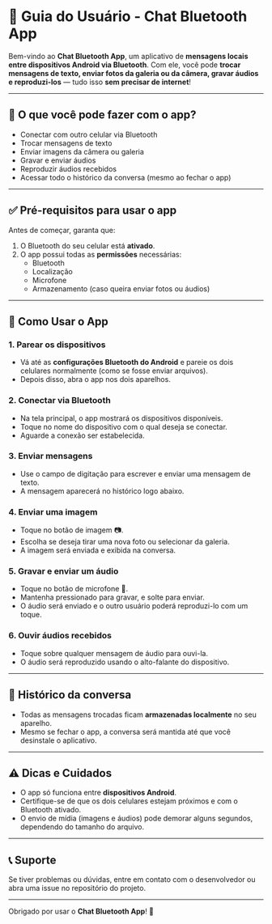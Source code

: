 # 📱 Guia do Usuário - Chat Bluetooth App

Bem-vindo ao **Chat Bluetooth App**, um aplicativo de **mensagens locais entre dispositivos Android via Bluetooth**. Com ele, você pode **trocar mensagens de texto, enviar fotos da galeria ou da câmera, gravar áudios e reproduzi-los** — tudo isso **sem precisar de internet**!

---

## 🧭 O que você pode fazer com o app?

- Conectar com outro celular via Bluetooth
- Trocar mensagens de texto
- Enviar imagens da câmera ou galeria
- Gravar e enviar áudios
- Reproduzir áudios recebidos
- Acessar todo o histórico da conversa (mesmo ao fechar o app)

---

## ✅ Pré-requisitos para usar o app

Antes de começar, garanta que:

1. O Bluetooth do seu celular está **ativado**.
2. O app possui todas as **permissões** necessárias:
   - Bluetooth
   - Localização
   - Microfone
   - Armazenamento (caso queira enviar fotos ou áudios)

---

## 🚀 Como Usar o App

### 1. **Parear os dispositivos**

- Vá até as **configurações Bluetooth do Android** e pareie os dois celulares normalmente (como se fosse enviar arquivos).
- Depois disso, abra o app nos dois aparelhos.

### 2. **Conectar via Bluetooth**

- Na tela principal, o app mostrará os dispositivos disponíveis.
- Toque no nome do dispositivo com o qual deseja se conectar.
- Aguarde a conexão ser estabelecida.

### 3. **Enviar mensagens**

- Use o campo de digitação para escrever e enviar uma mensagem de texto.
- A mensagem aparecerá no histórico logo abaixo.

### 4. **Enviar uma imagem**

- Toque no botão de imagem 📷.
- Escolha se deseja tirar uma nova foto ou selecionar da galeria.
- A imagem será enviada e exibida na conversa.

### 5. **Gravar e enviar um áudio**

- Toque no botão de microfone 🎤.
- Mantenha pressionado para gravar, e solte para enviar.
- O áudio será enviado e o outro usuário poderá reproduzi-lo com um toque.

### 6. **Ouvir áudios recebidos**

- Toque sobre qualquer mensagem de áudio para ouvi-la.
- O áudio será reproduzido usando o alto-falante do dispositivo.

---

## 💾 Histórico da conversa

- Todas as mensagens trocadas ficam **armazenadas localmente** no seu aparelho.
- Mesmo se fechar o app, a conversa será mantida até que você desinstale o aplicativo.

---

## ⚠️ Dicas e Cuidados

- O app só funciona entre **dispositivos Android**.
- Certifique-se de que os dois celulares estejam próximos e com o Bluetooth ativado.
- O envio de mídia (imagens e áudios) pode demorar alguns segundos, dependendo do tamanho do arquivo.

---

## 📞 Suporte

Se tiver problemas ou dúvidas, entre em contato com o desenvolvedor ou abra uma issue no repositório do projeto.

---

Obrigado por usar o **Chat Bluetooth App**! 💙
